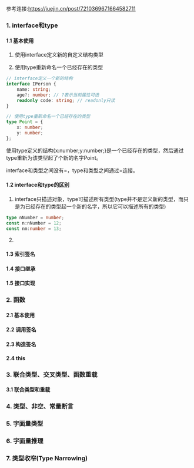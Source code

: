 参考连接:https://juejin.cn/post/7210369671664582711
### 1. interface和type

#### 1.1 基本使用

1. 使用interface定义新的自定义结构类型

2. 使用type重新命名一个已经存在的类型

```ts
// interface定义一个新的结构
interface IPerson {
    name: string;
    age?: number; // ?表示当前属性可选
    readonly code: string; // readonly只读
}

// 使用type重新命名一个已经存在的类型
type Point = {
    x: number;
    y: number;
};
```

使用type定义的结构{x:number;y:number;}是一个已经存在的类型，然后通过type重新为该类型起了个新的名字Point。

interface和类型之间没有=，type和类型之间通过=连接。

#### 1.2 interface和type的区别

1. interface只描述对象，type可描述所有类型(type并不是定义新的类型，而只是为已经存在的类型起一个新的名字，所以它可以描述所有的类型)

```ts
type nNumber = number;
const n:nNumber = 12;
const nm:number = 13;
```

2. 

#### 1.3 索引签名

#### 1.4 接口继承

#### 1.5 接口实现

### 2. 函数

#### 2.1 基本使用

#### 2.2 调用签名

#### 2.3 构造签名

#### 2.4 this

### 3. 联合类型、交叉类型、函数重载

#### 3.1 联合类型和重载

### 4. 类型、非空、常量断言

### 5. 字面量类型

### 6. 字面量推理

### 7. 类型收窄(Type Narrowing)